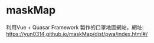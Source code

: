 # maskMap
利用Vue + Quasar Framework 製作的口罩地圖網站，網址: https://yun0314.github.io/maskMap/dist/pwa/index.html#/
